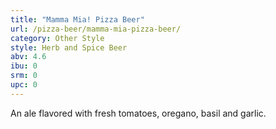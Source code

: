 ```yaml
---
title: "Mamma Mia! Pizza Beer"
url: /pizza-beer/mamma-mia-pizza-beer/
category: Other Style
style: Herb and Spice Beer
abv: 4.6
ibu: 0
srm: 0
upc: 0
---
```

An ale flavored with fresh tomatoes, oregano, basil and garlic.
